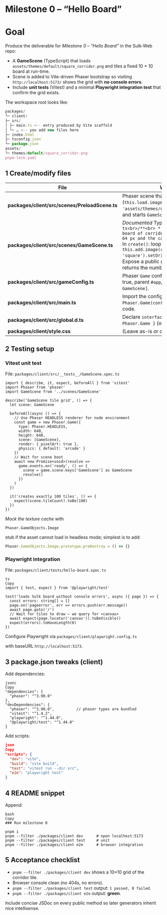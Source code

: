 # Milestone 0 – “Hello Board”

# Goal

Produce the deliverable for *Milestone 0 – “Hello Board”* in the Sulk-Web repo:

- A **GameScene** (TypeScript) that loads `assets/themes/default/square_corridor.png`
and tiles a fixed 10 × 10 board at run-time.
- Scene is added to Vite-driven Phaser bootstrap so visiting
`http://localhost:5173/` shows the grid with **no console errors**.
- Include **unit tests** (Vitest) and a minimal **Playwright
integration test** that confirm the grid exists.

The workspace root looks like:

```jsx
packages/
└─ client/
├─ src/
│ ├─ main.ts <-- entry produced by Vite scaffold
│ └─ … <-- you add new files here
├─ index.html
├─ tsconfig.json
└─ package.json
assets/
└─ themes/default/square_corridor.png
pnpm-lock.yaml
```

## 1 Create/modify files

| File | What to put in it |
| --- | --- |
| **packages/client/src/scenes/PreloadScene.ts** | Phaser scene that pre-loads the corridor PNG (`this.load.image('square', 'assets/themes/default/square_corridor.png')`) and starts `GameScene` on `create()`. |
| **packages/client/src/scenes/GameScene.ts** | *Documented* TypeScript scene:<br>`ts<br>/**<br> * GameScene – draws a 10×10 board of corridor squares.<br> * Tiles are 64 px and the camera is fixed.<br>*/<br>`<br>In `create()`: loop `y:0..9, x:0..9`, `this.add.image(x*64, y*64, 'square').setOrigin(0)`.<br>Expose a public getter `get tileCount()` that returns the number of children added (for tests). |
| **packages/client/src/gameConfig.ts** | Phaser `Game` config: canvas 640×640, pixelArt true, parent `#app`, scenes `[PreloadScene, GameScene]`. |
| **packages/client/src/main.ts** | Import the config and instantiate `new Phaser.Game(config)`. Remove the Vite “counter” code. |
| **packages/client/src/global.d.ts** | Declare `interface Window { phaserGame: Phaser.Game }` (optional; useful for tests). |
| **packages/client/style.css** | (Leave as-is or clear.) |

## 2 Testing setup

### Vitest unit test

File: `packages/client/src/__tests__/GameScene.spec.ts`

```
import { describe, it, expect, beforeAll } from 'vitest'
import Phaser from 'phaser'
import GameScene from '../scenes/GameScene'

describe('GameScene tile grid', () => {
  let scene: GameScene

  beforeAll(async () => {
    // Use Phaser HEADLESS renderer for node environment
    const game = new Phaser.Game({
      type: Phaser.HEADLESS,
      width: 640,
      height: 640,
      scene: [GameScene],
      render: { pixelArt: true },
      physics: { default: 'arcade' }
    })
    // Wait for scene boot
    await new Promise<void>(resolve =>
      game.events.on('ready', () => {
        scene = game.scene.keys['GameScene'] as GameScene
        resolve()
      })
    )
  })

  it('creates exactly 100 tiles', () => {
    expect(scene.tileCount).toBe(100)
  })
})

```

*Mock the texture cache* with

```
Phaser.GameObjects.Image
```

stub if the asset cannot load in headless mode; simplest is to add:

```jsx
Phaser.GameObjects.Image.prototype.preDestroy = () => {}
```

### Playwright integration

File: `packages/client/tests/hello-board.spec.ts`

```
ts
Copy
import { test, expect } from '@playwright/test'

test('loads Sulk board without console errors', async ({ page }) => {
  const errors: string[] = []
  page.on('pageerror', err => errors.push(err.message))
  await page.goto('/')
  // Wait for tiles to draw – we query for <canvas>
  await expect(page.locator('canvas')).toBeVisible()
  expect(errors).toHaveLength(0)
})

```

Configure Playwright via `packages/client/playwright.config.ts`

with baseURL `http://localhost:5173`.

## 3 package.json tweaks (client)

Add dependencies:

```
jsonc
Copy
"dependencies": {
  "phaser": "^3.90.0"
},
"devDependencies": {
  "phaser": "^3.90.0",          // phaser types are bundled
  "vitest": "^1.4.2",
  "playwright": "^1.44.0",
  "@playwright/test": "^1.44.0"
}

```

Add scripts:

```json
json
Copy
"scripts": {
  "dev": "vite",
  "build": "vite build",
  "test": "vitest run --dir src",
  "e2e": "playwright test"
}

```

## 4 README snippet

Append:

```
bash
Copy
### Run milestone 0

pnpm i
pnpm --filter ./packages/client dev      # open localhost:5173
pnpm --filter ./packages/client test     # unit
pnpm --filter ./packages/client e2e      # browser integration

```

## 5 Acceptance checklist

- `pnpm --filter ./packages/client dev` shows a 10×10 grid of the corridor tile.
- Browser console clean (no 404s, no errors).
- `pnpm --filter ./packages/client test` output: `1 passed, 0 failed`.
- `pnpm --filter ./packages/client e2e` output: **green**.

Include concise JSDoc on every public method so later generators inherit nice intellisense.